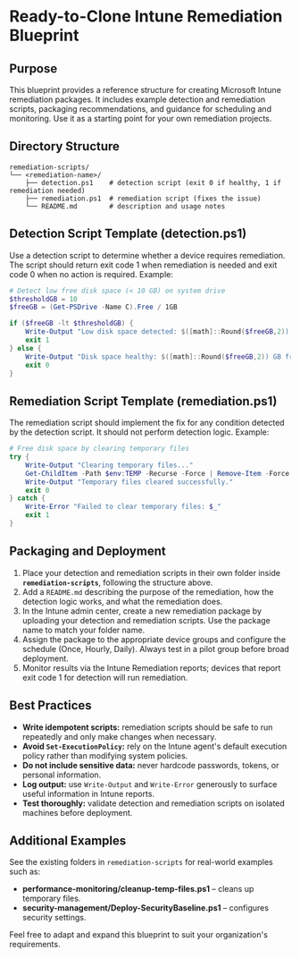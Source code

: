 # Ready-to-Clone Intune Remediation Blueprint

## Purpose
This blueprint provides a reference structure for creating Microsoft Intune remediation packages. It includes example detection and remediation scripts, packaging recommendations, and guidance for scheduling and monitoring. Use it as a starting point for your own remediation projects.

## Directory Structure

```
remediation-scripts/
└── <remediation-name>/
    ├── detection.ps1    # detection script (exit 0 if healthy, 1 if remediation needed)
    ├── remediation.ps1  # remediation script (fixes the issue)
    └── README.md        # description and usage notes
```

## Detection Script Template (detection.ps1)

Use a detection script to determine whether a device requires remediation. The script should return exit code 1 when remediation is needed and exit code 0 when no action is required. Example:

```powershell
# Detect low free disk space (< 10 GB) on system drive
$thresholdGB = 10
$freeGB = (Get-PSDrive -Name C).Free / 1GB

if ($freeGB -lt $thresholdGB) {
    Write-Output "Low disk space detected: $([math]::Round($freeGB,2)) GB free"
    exit 1
} else {
    Write-Output "Disk space healthy: $([math]::Round($freeGB,2)) GB free"
    exit 0
}
```

## Remediation Script Template (remediation.ps1)

The remediation script should implement the fix for any condition detected by the detection script. It should not perform detection logic. Example:

```powershell
# Free disk space by clearing temporary files
try {
    Write-Output "Clearing temporary files..."
    Get-ChildItem -Path $env:TEMP -Recurse -Force | Remove-Item -Force -Recurse -ErrorAction SilentlyContinue
    Write-Output "Temporary files cleared successfully."
    exit 0
} catch {
    Write-Error "Failed to clear temporary files: $_"
    exit 1
}
```

## Packaging and Deployment

1. Place your detection and remediation scripts in their own folder inside **`remediation-scripts`**, following the structure above.
2. Add a `README.md` describing the purpose of the remediation, how the detection logic works, and what the remediation does.
3. In the Intune admin center, create a new remediation package by uploading your detection and remediation scripts. Use the package name to match your folder name.
4. Assign the package to the appropriate device groups and configure the schedule (Once, Hourly, Daily). Always test in a pilot group before broad deployment.
5. Monitor results via the Intune Remediation reports; devices that report exit code 1 for detection will run remediation.

## Best Practices

- **Write idempotent scripts:** remediation scripts should be safe to run repeatedly and only make changes when necessary.
- **Avoid `Set-ExecutionPolicy`:** rely on the Intune agent's default execution policy rather than modifying system policies.
- **Do not include sensitive data:** never hardcode passwords, tokens, or personal information.
- **Log output:** use `Write-Output` and `Write-Error` generously to surface useful information in Intune reports.
- **Test thoroughly:** validate detection and remediation scripts on isolated machines before deployment.

## Additional Examples

See the existing folders in `remediation-scripts` for real-world examples such as:
- **performance-monitoring/cleanup-temp-files.ps1** – cleans up temporary files.
- **security-management/Deploy-SecurityBaseline.ps1** – configures security settings.

Feel free to adapt and expand this blueprint to suit your organization's requirements.
